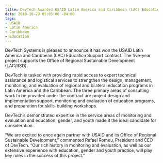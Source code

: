 ```yaml
---
title: DevTech Awarded USAID Latin America and Caribbean (LAC) Education Support Contract
date: 2018-10-29 05:05:00 -04:00
tags:
- USAID
- Latin America
- Caribbean
- Education
---
```


DevTech Systems is pleased to announce it has won the USAID Latin America and Caribbean (LAC) Education Support contract. The five-year project supports the Office of Regional Sustainable Development (LAC/RSD). 

DevTech is tasked with providing rapid access to expert technical assistance and logistical services to strengthen the design, management, monitoring, and evaluation of regional and bilateral education programs in Latin America and the Caribbean. The three primary areas of consulting work to be provided under the contract are project design and implementation support, monitoring and evaluation of education programs, and preparation for skills-building workshops. 

DevTech’s demonstrated expertise in the service areas of monitoring and evaluation and education, gender, and youth made it the ideal candidate for consideration.

“We are excited to once again partner with USAID and its Office of Regional Sustainable Development,” commented Rafael Romeu, President and CEO of DevTech. “Our rich history in monitoring and evaluation, as well as our extensive experience with education, gender and youth practice, will play key roles in the success of this project.”
